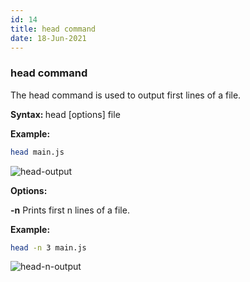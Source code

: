 ```yaml
---
id: 14
title: head command
date: 18-Jun-2021
---
```


### head command

The head command is used to output first lines of a file.

<p class="lc-paragraph">
<strong>Syntax:&nbsp;</strong>head [options] file
</p>

<p class="lc-paragraph">
<strong>Example:</strong>
</p>

```bash
head main.js
```

<img class='lc-img' src='https://user-images.githubusercontent.com/43666833/174426289-0f4d6eed-1de4-460f-9a7a-c1db62a2381e.png' alt='head-output' >

<p class="lc-paragraph"><strong>Options:</strong></p>

<div class="command-option">
    <strong>-n</strong>
    <span>Prints first n lines of a file.</span>
</div>

**Example:**

```bash
head -n 3 main.js
```

<img class='lc-img' src='https://user-images.githubusercontent.com/43666833/174426411-94906a6a-5a53-47c2-bc8a-4e0516f92c63.png' alt='head-n-output'>
